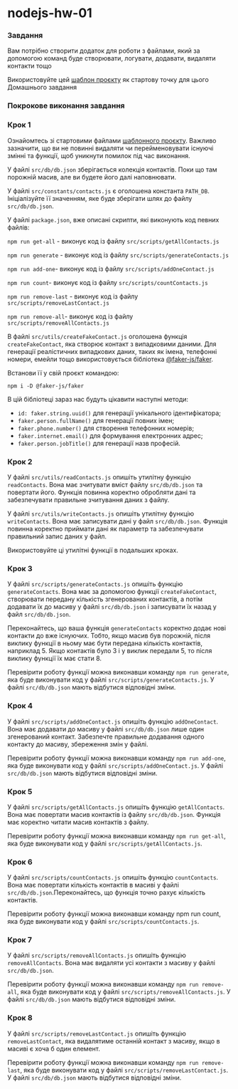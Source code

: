 # nodejs-hw-01

### Завдання

Вам потрібно створити додаток для роботи з файлами, який за допомогою команд буде створювати, логувати, додавати, видаляти контакти тощо

Використовуйте цей [шаблон проєкту](https://github.com/goitacademy/nodejs-hw-01-template) як стартову точку для цього Домашнього завдання

### Покрокове виконання завдання

### Крок 1

Ознайомтесь зі стартовими файлами [шаблонного проєкту](https://github.com/goitacademy/nodejs-hw-01-template). Важливо зазначити, що ви не повинні видаляти чи перейменовувати існуючі змінні та функції, щоб уникнути помилок під час виконання.

У файлі `src/db/db.json` зберігається колекція контактів. Поки що там порожній масив, але ви будете його далі наповнювати.

У файлі `src/constants/contacts.js` є оголошена константа `PATH_DB`. Ініціалізуйте її значенням, яке буде зберігати шлях до файлу `src/db/db.json`.

У файлі `package.json`, вже описані скрипти, які виконують код певних файлів:

`npm run get-all` - виконує код із файлу `src/scripts/getAllContacts.js`

`npm run generate` - виконує код із файлу `src/scripts/generateContacts.js`

`npm run add-one`- виконує код із файлу `src/scripts/addOneContact.js`

`npm run count`- виконує код із файлу `src/scripts/countContacts.js`

`npm run remove-last` - виконує код із файлу `src/scripts/removeLastContact.js`

`npm run remove-all`- виконує код із файлу `src/scripts/removeAllContacts.js`

В файлі `src/utils/createFakeContact.js` оголошена функція `createFakeContact`, яка створює контакт з випадковими даними. Для генерації реалістичних випадкових даних, таких як імена, телефонні номери, емейли тощо використовується бібліотека [@faker-js/faker](https://github.com/faker-js/faker).

Встанови її у свій проєкт командою:

```
npm i -D @faker-js/faker
```

В цій бібліотеці зараз нас будуть цікавити наступні методи:

- `id: faker.string.uuid()` для генерації унікального ідентифікатора;
- `faker.person.fullName()` для генерації повних імен;
- `faker.phone.number()` для створення телефонних номерів;
- `faker.internet.email()` для формування електронних адрес;
- `faker.person.jobTitle()` для генерації назв професій.

### Крок 2

У файлі `src/utils/readContacts.js` опишіть утилітну функцію `readContacts`. Вона має зчитувати вміст файлу `src/db/db.json` та повертати його. Функція повинна коректно обробляти дані та забезпечувати правильне зчитування даних з файлу.

У файлі `src/utils/writeContacts.js` опишіть утилітну функцію `writeContacts`. Вона має записувати дані у файл `src/db/db.json`. Функція повинна коректно приймати дані як параметр та забезпечувати правильний запис даних у файл.

Використовуйте ці утилітні функції в подальших кроках.

### Крок 3

У файлі `src/scripts/generateContacts.js` опишіть функцію `generateContacts`. Вона має за допомогою функції `createFakeContact`, створювати передану кількість згенерованих контактів, а потім додавати їх до масиву у файлі `src/db/db.json` і записувати їх назад у файл `src/db/db.json`.

Переконайтесь, що ваша функція `generateContacts` коректно додає нові контакти до вже існуючих. Тобто, якщо масив був порожній, після виклику функції в ньому має бути передана кількість контактів, наприклад 5. Якщо контактів було 3 і у виклик передали 5, то після виклику функції їх має стати 8.

Перевірити роботу функції можна виконавши команду `npm run generate`, яка буде виконувати код у файлі `src/scripts/generateContacts.js`. У файлі `src/db/db.json` мають відбутися відповідні зміни.

### Крок 4

У файлі `src/scripts/addOneContact.js` опишіть функцію `addOneContact`. Вона має додавати до масиву у файлі `src/db/db.json` лише один згенерований контакт. Забезпечте правильне додавання одного контакту до масиву, збереження змін у файлі.

Перевірити роботу функції можна виконавши команду `npm run add-one`, яка буде виконувати код у файлі `src/scripts/addOneContact.js`. У файлі `src/db/db.json` мають відбутися відповідні зміни.

### Крок 5

У файлі `src/scripts/getAllContacts.js` опишіть функцію `getAllContacts`. Вона має повертати масив контактів із файлу `src/db/db.json`. Функція має коректно читати масив контактів з файлу.

Перевірити роботу функції можна виконавши команду `npm run get-all`, яка буде виконувати код у файлі `src/scripts/getAllContacts.js`.

### Крок 6

У файлі `src/scripts/countContacts.js` опишіть функцію `countContacts`. Вона має повертати кількість контактів в масиві у файлі `src/db/db.json`.Переконайтесь, що функція точно рахує кількість контактів.

Перевірити роботу функції можна виконавши команду npm run count, яка буде виконувати код у файлі `src/scripts/countContacts.js`.

### Крок 7

У файлі `src/scripts/removeAllContacts.js` опишіть функцію `removeAllContacts`. Вона має видаляти усі контакти з масиву у файлі `src/db/db.json`.

Перевірити роботу функції можна виконавши команду `npm run remove-all`, яка буде виконувати код у файлі `src/scripts/removeAllContacts.js`. У файлі `src/db/db.json` мають відбутися відповідні зміни.

### Крок 8

У файлі `src/scripts/removeLastContact.js` опишіть функцію `removeLastContact`, яка видалятиме останній контакт з масиву, якщо в масиві є хоча б один елемент.

Перевірити роботу функції можна виконавши команду `npm run remove-last`, яка буде виконувати код у файлі `src/scripts/removeLastContact.js`. У файлі `src/db/db.json` мають відбутися відповідні зміни.
